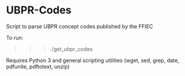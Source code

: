 # UBPR-Codes
Script to parse UBPR concept codes published by the FFIEC

To run:

>>> ./get_ubpr_codes

Requires Python 3 and general scripting utilities (wget, sed, grep, date, pdfunite, pdftotext, unzip)

